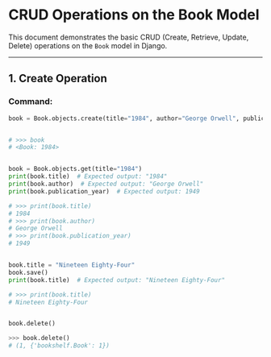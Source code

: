 # CRUD Operations on the Book Model

This document demonstrates the basic CRUD (Create, Retrieve, Update, Delete) operations on the `Book` model in Django.

---

## 1. Create Operation

### Command:
```python
book = Book.objects.create(title="1984", author="George Orwell", publication_year=1949)


# >>> book
# <Book: 1984>


book = Book.objects.get(title="1984")
print(book.title)  # Expected output: "1984"
print(book.author)  # Expected output: "George Orwell"
print(book.publication_year)  # Expected output: 1949

# >>> print(book.title)
# 1984
# >>> print(book.author)
# George Orwell
# >>> print(book.publication_year)
# 1949


book.title = "Nineteen Eighty-Four"
book.save()
print(book.title)  # Expected output: "Nineteen Eighty-Four"

# >>> print(book.title)
# Nineteen Eighty-Four


book.delete()

>>> book.delete()
# (1, {'bookshelf.Book': 1})
